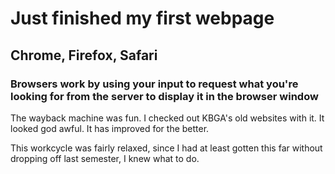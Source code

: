 <h1>Just finished my first webpage</h1>
<h2>Chrome, Firefox, Safari</h2>
<h3>Browsers work by using your input to request what you're looking for from the server to display it in the browser window</h3>
<p>The wayback machine was fun. I checked out KBGA's old websites with it. It looked god awful. It has improved for the better.</p>
<p>This workcycle was fairly relaxed, since I had at least gotten this far without dropping off last semester, I knew what to do.</p>
